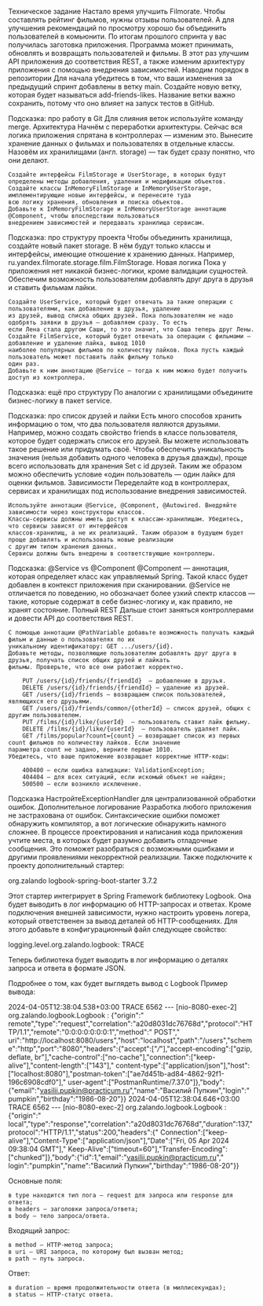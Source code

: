 Техническое задание
Настало время улучшить Filmorate. Чтобы составлять рейтинг фильмов, нужны отзывы пользователей. А для улучшения
рекомендаций по просмотру хорошо бы объединить пользователей в комьюнити.
По итогам прошлого спринта у вас получилась заготовка приложения. Программа может принимать, обновлять и возвращать
пользователей и фильмы. В этот раз улучшим API приложения до соответствия REST, а также изменим архитектуру приложения с
помощью внедрения зависимостей.
Наводим порядок в репозитории
Для начала убедитесь в том, что ваши изменения за предыдущий спринт добавлены в ветку main. Создайте новую ветку,
которая будет называться add-friends-likes. Название ветки важно сохранить, потому что оно влияет на запуск тестов в
GitHub.

Подсказка: про работу в Git
Для слияния веток используйте команду merge.
Архитектура
Начнём с переработки архитектуры. Сейчас вся логика приложения спрятана в контроллерах — изменим это. Вынесите хранение
данных о фильмах и пользователях в отдельные классы. Назовём их хранилищами (англ. storage) — так будет сразу понятно,
что они делают.

    Создайте интерфейсы FilmStorage и UserStorage, в которых будут определены методы добавления, удаления и модификации объектов.
    Создайте классы InMemoryFilmStorage и InMemoryUserStorage, имплементирующие новые интерфейсы, и перенесите туда 
    всю логику хранения, обновления и поиска объектов.
    Добавьте к InMemoryFilmStorage и InMemoryUserStorage аннотацию @Component, чтобы впоследствии пользоваться 
    внедрением зависимостей и передавать хранилища сервисам.

Подсказка: про структуру проекта
Чтобы объединить хранилища, создайте новый пакет storage. В нём будут только классы и интерфейсы, имеющие отношение к
хранению данных. Например, ru.yandex.filmorate.storage.film.FilmStorage.
Новая логика
Пока у приложения нет никакой бизнес-логики, кроме валидации сущностей. Обеспечим возможность пользователям добавлять
друг друга в друзья и ставить фильмам лайки.

    Создайте UserService, который будет отвечать за такие операции с пользователями, как добавление в друзья, удаление 
    из друзей, вывод списка общих друзей. Пока пользователям не надо одобрять заявки в друзья — добавляем сразу. То есть
    если Лена стала другом Саши, то это значит, что Саша теперь друг Лены.
    Создайте FilmService, который будет отвечать за операции с фильмами — добавление и удаление лайка, вывод 1010 
    наиболее популярных фильмов по количеству лайков. Пока пусть каждый пользователь может поставить лайк фильму только 
    один раз.
    Добавьте к ним аннотацию @Service — тогда к ним можно будет получить доступ из контроллера.

Подсказка: ещё про структуру
По аналогии с хранилищами объедините бизнес-логику в пакет service.

Подсказка: про список друзей и лайки
Есть много способов хранить информацию о том, что два пользователя являются друзьями. Например, можно создать свойство
friends в классе пользователя, которое будет содержать список его друзей. Вы можете использовать такое решение или
придумать своё.
Чтобы обеспечить уникальность значения (нельзя добавить одного человека в друзья дважды), проще всего использовать для
хранения Set<Long> c id друзей. Таким же образом можно обеспечить условие «один пользователь — один лайк» для оценки
фильмов.
Зависимости
Переделайте код в контроллерах, сервисах и хранилищах под использование внедрения зависимостей.

    Используйте аннотации @Service, @Component, @Autowired. Внедряйте зависимости через конструкторы классов.
    Классы-сервисы должны иметь доступ к классам-хранилищам. Убедитесь, что сервисы зависят от интерфейсов 
    классов-хранилищ, а не их реализаций. Таким образом в будущем будет проще добавлять и использовать новые реализации 
    с другим типом хранения данных.
    Сервисы должны быть внедрены в соответствующие контроллеры.

Подсказка: @Service vs @Component
@Component — аннотация, которая определяет класс как управляемый Spring. Такой класс будет добавлен в контекст
приложения при сканировании. @Service не отличается по поведению, но обозначает более узкий спектр классов — такие,
которые содержат в себе бизнес-логику и, как правило, не хранят состояние.
Полный REST
Дальше стоит заняться контроллерами и довести API до соответствия REST.

    С помощью аннотации @PathVariable добавьте возможность получать каждый фильм и данные о пользователях по их 
    уникальному идентификатору: GET .../users/{id}.
    Добавьте методы, позволяющие пользователям добавлять друг друга в друзья, получать список общих друзей и лайкать 
    фильмы. Проверьте, что все они работают корректно.
      
        PUT /users/{id}/friends/{friendId}  — добавление в друзья.
        DELETE /users/{id}/friends/{friendId} — удаление из друзей.
        GET /users/{id}/friends — возвращаем список пользователей, являющихся его друзьями.
        GET /users/{id}/friends/common/{otherId} — список друзей, общих с другим пользователем.
        PUT /films/{id}/like/{userId}  — пользователь ставит лайк фильму.
        DELETE /films/{id}/like/{userId}  — пользователь удаляет лайк.
        GET /films/popular?count={count} — возвращает список из первых count фильмов по количеству лайков. Если значение
    параметра count не задано, верните первые 1010.
    Убедитесь, что ваше приложение возвращает корректные HTTP-коды:
      
        400400 — если ошибка валидации: ValidationException;
        404404 — для всех ситуаций, если искомый объект не найден;
        500500 — если возникло исключение.

Подсказка
НастройтеExceptionHandler для централизованной обработки ошибок.
Дополнительное логирование
Разработка любого приложения не застрахована от ошибок. Синтаксические ошибки поможет обнаружить компилятор, а вот
логические обнаружить намного сложнее.
В процессе проектирования и написания кода приложения учтите места, в которых будет разумно добавить отладочные
сообщения. Это поможет разобраться с возможными ошибками и другими проявлениями некорректной реализации.
Также подключите к проекту дополнительный стартер:

<dependency>
    <groupId>org.zalando</groupId>
    <artifactId>logbook-spring-boot-starter</artifactId>
    <version>3.7.2</version>
</dependency> 

Этот стартер интегрирует в Spring Framework библиотеку Logbook. Она будет выводить в лог информацию об HTTP-запросах и
ответах.
Кроме подключения внешней зависимости, нужно настроить уровень логера, который ответственен за вывод деталей об
HTTP-сообщениях. Для этого добавьте в конфигурационный файл следующее свойство:

logging.level.org.zalando.logbook: TRACE

Теперь библиотека будет выводить в лог информацию о деталях запроса и ответа в формате JSON.

Подробнее о том, как будет выглядеть вывод с Logbook
Пример вывода:

2024-04-05T12:38:04.538+03:00 TRACE 6562 --- [nio-8080-exec-2] org.zalando.logbook.Logbook              : {"origin":"
remote","type":"request","correlation":"a20d8031dc76768d","protocol":"HTTP/1.1","remote":"0:0:0:0:0:0:0:1","method":"
POST","
uri":"http://localhost:8080/users","host":"localhost","path":"/users","scheme":"http","port":"8080","headers":{"accept":["*/*"],"accept-encoding":["gzip,
deflate, br"],"cache-control":["no-cache"],"connection":["keep-alive"],"content-length":["143"],"
content-type":["application/json"],"host":["localhost:8080"],"postman-token":["ae7d451b-ad84-4862-92f1-196c6908cdf0"],"
user-agent":["PostmanRuntime/7.37.0"]},"body":{"email":"vasilii.pupkin@practicum.ru","name":"Василий Пупкин","login":"
pumpkin","birthday":"1986-08-20"}}
2024-04-05T12:38:04.646+03:00 TRACE 6562 --- [nio-8080-exec-2] org.zalando.logbook.Logbook              : {"origin":"
local","type":"response","correlation":"a20d8031dc76768d","duration":137,"protocol":"HTTP/1.1","status":200,"headers":{"
Connection":["keep-alive"],"Content-Type":["application/json"],"Date":["Fri, 05 Apr 2024 09:38:04 GMT"],"
Keep-Alive":["timeout=60"],"Transfer-Encoding":["chunked"]},"body":{"id":1,"email":"vasilii.pupkin@practicum.ru","
login":"pumpkin","name":"Василий Пупкин","birthday":"1986-08-20"}}

Основные поля:

    в type находится тип лога — request для запроса или response для ответа;
    в headers — заголовки запроса/ответа;
    в body — тело запроса/ответа.

Входящий запрос:

    в method — HTTP-метод запроса;
    в uri — URI запроса, по которому был вызван метод;
    в path — путь запроса.

Ответ:

    в duration — время продолжительности ответа (в миллисекундах);
    в status — HTTP-статус ответа.